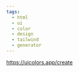 ```yaml
---
tags:
  - html
  - ui
  - color
  - design
  - tailwind
  - generator
---
```

https://uicolors.app/create

